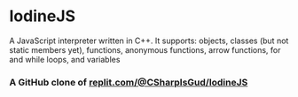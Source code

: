 # IodineJS
A JavaScript interpreter written in C++. It supports: objects, classes (but not static members yet), functions, anonymous functions, arrow functions, for and while loops, and variables

### A GitHub clone of [replit.com/@CSharpIsGud/IodineJS](https://replit.com/@CSharpIsGud/IodineJS)
